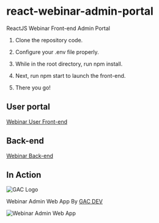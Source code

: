 # react-webinar-admin-portal
ReactJS Webinar Front-end Admin Portal

1. Clone the repository code.

2. Configure your .env file properly.

5. While in the root directory, run npm install. 

6. Next, run npm start to launch the front-end.

7. There you go!

## User portal

[Webinar User Front-end](https://github.com/affkoul/react-webinar-frontend)

## Back-end

[Webinar Back-end](https://github.com/affkoul/node-webinar-backend)

## In Action

![GAC Logo](https://geniusandcourage.com/favicon.ico)

Webinar Admin Web App By [GAC DEV](https://geniusandcourage.com)

![Webinar Admin Web App](https://ndolet.com/webinaradmin.png)

